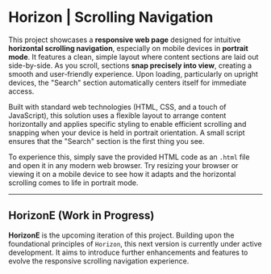 # Horizon | Scrolling Navigation

This project showcases a **responsive web page** designed for intuitive **horizontal scrolling navigation**, especially on mobile devices in **portrait mode**. It features a clean, simple layout where content sections are laid out side-by-side. As you scroll, sections **snap precisely into view**, creating a smooth and user-friendly experience. Upon loading, particularly on upright devices, the "Search" section automatically centers itself for immediate access.

Built with standard web technologies (HTML, CSS, and a touch of JavaScript), this solution uses a flexible layout to arrange content horizontally and applies specific styling to enable efficient scrolling and snapping when your device is held in portrait orientation. A small script ensures that the "Search" section is the first thing you see.

To experience this, simply save the provided HTML code as an `.html` file and open it in any modern web browser. Try resizing your browser or viewing it on a mobile device to see how it adapts and the horizontal scrolling comes to life in portrait mode.

---

## HorizonE (Work in Progress)

**HorizonE** is the upcoming iteration of this project. Building upon the foundational principles of `Horizon`, this next version is currently under active development. It aims to introduce further enhancements and features to evolve the responsive scrolling navigation experience.
